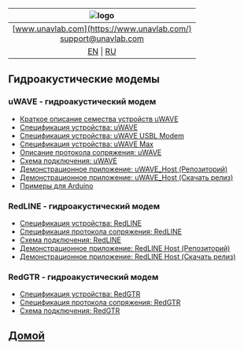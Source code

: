 
| ![logo](https://ucnl.github.io/documentation/sm_logo.png) |
| :---: |
| [www.unavlab.com](https://www.unavlab.com/) <br/> [support@unavlab.com](mailto:support@unavlab.com) |
| [EN](underwater_acoustic_modems_en.md) \| [RU](underwater_acoustic_modems_ru.md) |

## Гидроакустические модемы
### uWAVE - гидроакустический модем
* [Краткое описание семества устройств uWAVE](/documentation/RU/uWAVE/uWAVE_Family_ru.md)
* [Спецификация устройства: uWAVE](/documentation/RU/uWAVE/uWAVE_Specification_ru.md)
* [Спецификация устройства: uWAVE USBL Modem](/documentation/RU/uWAVE/uWAVE_USBL_Modem_Specification_ru.md)
* [Спецификация устройства: uWAVE Max](/documentation/RU/uWAVE/uWAVE_Max_Specification_ru.md)
* [Описание протокола сопряжения: uWAVE](/documentation/RU/uWAVE/uWAVE_Protocol_Specification_ru.md)
* [Схема подключения: uWAVE](/Docs/EN/Modems/uWAVE/uWAVE_wiring_diagram_en.pdf)
* [Демонстрационное приложение: uWAVE_Host (Репозиторий)](https://github.com/ucnl/uWAVE_Host)
* [Демонстрационное приложение: uWAVE_Host (Скачать релиз)](https://api.github.com/repos/ucnl/uWAVE_Host/zipball)
* [Примеры для Arduino](https://github.com/ucnl/uWAVE_Arduino)

### RedLINE -  гидроакустический модем
* [Спецификация устройства: RedLINE](/documentation/RU/RedLINE/RedLine_Specification_ru.md)
* [Спецификация протокола сопряжения: RedLINE](/documentation/RU/RedLINE/RedLINE_Protocol_Specifications_ru.md)
* [Схема подключения: RedLINE](/documentation/redline_drawings_ru.png)
* [Демонстрационное приложение: RedLINE Host (Репозиторий)](https://github.com/ucnl/RedLINE_Host)
* [Демонстрационное приложение: RedLINE Host (Скачать релиз)](https://api.github.com/repos/ucnl/RedLINE_Host/zipball)

### RedGTR -  гидроакустический модем
* [Спецификация устройства: RedGTR](/Docs/RU/Modems/RedGTR/RedGTR_Specification_ru.pdf)
* [Спецификация протокола сопряжения: RedGTR](/Docs/RU/Modems/RedGTR/RedGTR_Protocol_Specification_ru.pdf)
* [Схема подключения: RedGTR](/Docs/RU/Modems/RedGTR/RedGTR_drawings_ru.png)

## [Домой](README_RU.md)
